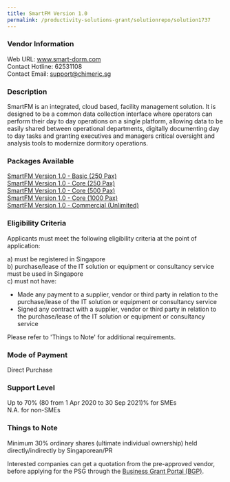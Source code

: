 ```yaml
---
title: SmartFM Version 1.0
permalink: /productivity-solutions-grant/solutionrepo/solution1737
---
```


### Vendor Information
Web URL: www.smart-dorm.com <br>Contact Hotline: 62531108 <br>Contact Email: support@chimeric.sg <br>

### Description

SmartFM is an integrated, cloud based, facility management solution. It is designed to be a common data collection interface where operators can perform their day to day operations on a single platform, allowing data to be easily shared between operational departments, digitally documenting day to day tasks and granting executives and managers critical oversight and analysis tools to modernize dormitory operations.

### Packages Available

<a href='https://www.gobusiness.gov.sg/images/psg/Desensitised_Chimeric_Annex_3_Part_1.pdf' target='_blank'>SmartFM Version 1.0 - Basic (250 Pax)</a><br/>
<a href='https://www.gobusiness.gov.sg/images/psg/Desensitised_Chimeric_Annex_3_Part_2.pdf' target='_blank'>SmartFM Version 1.0 - Core (250 Pax)</a><br/>
<a href='https://www.gobusiness.gov.sg/images/psg/Desensitised_Chimeric_Annex_3_Part_3.pdf' target='_blank'>SmartFM Version 1.0 - Core (500 Pax)</a><br/>
<a href='https://www.gobusiness.gov.sg/images/psg/Desensitised_Chimeric_Annex_3_Part_4.pdf' target='_blank'>SmartFM Version 1.0 - Core (1000 Pax)</a><br/>
<a href='https://www.gobusiness.gov.sg/images/psg/Desensitised_Chimeric_Annex_3_Part_5.pdf' target='_blank'>SmartFM Version 1.0 - Commercial (Unlimited)</a><br/>

### Eligibility Criteria

Applicants must meet the following eligibility criteria at the point of application:

a) must be registered in Singapore <br>
b) purchase/lease of the IT solution or equipment or consultancy service must be used in Singapore <br>
c) must not have:
- Made any payment to a supplier, vendor or third party in relation to the purchase/lease of the IT solution or equipment or consultancy service
- Signed any contract with a supplier, vendor or third party in relation to the purchase/lease of the IT solution or equipment or consultancy service

Please refer to 'Things to Note' for additional requirements.

### Mode of Payment
Direct Purchase

### Support Level
Up to 70% (80 from 1 Apr 2020 to 30 Sep 2021)% for SMEs <br>
N.A. for non-SMEs

### Things to Note
Minimum 30% ordinary shares (ultimate individual ownership) held directly/indirectly by Singaporean/PR

Interested companies can get a quotation from the pre-approved vendor, before applying for the PSG through the <a target='_blank' href='https://www.businessgrants.gov.sg/'>Business Grant Portal (BGP)</a>.
